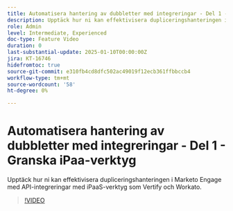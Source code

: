 ```yaml
---
title: Automatisera hantering av dubbletter med integreringar - Del 1 - Granska iPaa-verktyg
description: Upptäck hur ni kan effektivisera dupliceringshanteringen i Marketo Engage med API-integreringar med iPaaS-verktyg som Vertify och Workato.
role: Admin
level: Intermediate, Experienced
doc-type: Feature Video
duration: 0
last-substantial-update: 2025-01-10T00:00:00Z
jira: KT-16746
hidefromtoc: true
source-git-commit: e310fb4cd8dfc502ac49019f12ecb361ffbbccb4
workflow-type: tm+mt
source-wordcount: '58'
ht-degree: 0%

---
```



# Automatisera hantering av dubbletter med integreringar - Del 1 - Granska iPaa-verktyg

Upptäck hur ni kan effektivisera dupliceringshanteringen i Marketo Engage med API-integreringar med iPaaS-verktyg som Vertify och Workato.

>[!VIDEO](https://video.tv.adobe.com/v/3441921/?learn=on&enablevpops&captions=swe)

